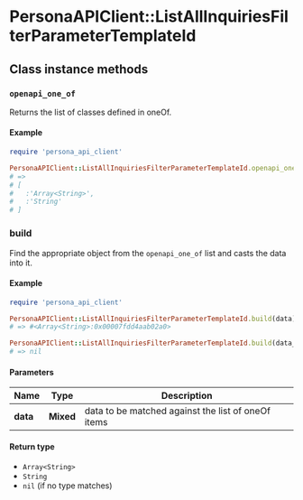 # PersonaAPIClient::ListAllInquiriesFilterParameterTemplateId

## Class instance methods

### `openapi_one_of`

Returns the list of classes defined in oneOf.

#### Example

```ruby
require 'persona_api_client'

PersonaAPIClient::ListAllInquiriesFilterParameterTemplateId.openapi_one_of
# =>
# [
#   :'Array<String>',
#   :'String'
# ]
```

### build

Find the appropriate object from the `openapi_one_of` list and casts the data into it.

#### Example

```ruby
require 'persona_api_client'

PersonaAPIClient::ListAllInquiriesFilterParameterTemplateId.build(data)
# => #<Array<String>:0x00007fdd4aab02a0>

PersonaAPIClient::ListAllInquiriesFilterParameterTemplateId.build(data_that_doesnt_match)
# => nil
```

#### Parameters

| Name | Type | Description |
| ---- | ---- | ----------- |
| **data** | **Mixed** | data to be matched against the list of oneOf items |

#### Return type

- `Array<String>`
- `String`
- `nil` (if no type matches)

